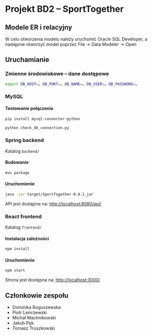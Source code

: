 # Projekt BD2 – SportTogether
## Modele ER i relacyjny
W celu otworzenia modelu należy uruchomić Oracle SQL Developer, a następnie otworzyć model poprzez File -> Data Modeler -> Open

## Uruchamianie
### Zmienne środowiskowe – dane dostępowe
```sh
export DB_HOST=… DB_PORT=… DB_NAME=… DB_USER=… DB_PASSWORD=…
```

### MySQL
#### Testowanie połączenia
```sh
pip install mysql-connector-python
```

```sh
python check_db_connection.py
```

### Spring backend
Katalog `backend/`

#### Budowanie
```sh
mvn package
```

#### Uruchomienie
```sh
java -jar target/SportTogether-0.0.1.jar
```

API jest dostępne na: <http://localhost:8080/api/>

### React frontend
Katalog `frontend/`

#### Instalacja zależności
```sh
npm install
```

#### Uruchomienie
```sh
npm start
```

Strona jest dostępna na: <http://localhost:3000/>

## Członkowie zespołu
- Dominika Boguszewska
- Piotr Lenczewski
- Michał Machnikowski
- Jakub Pęk
- Tomasz Truszkowski

